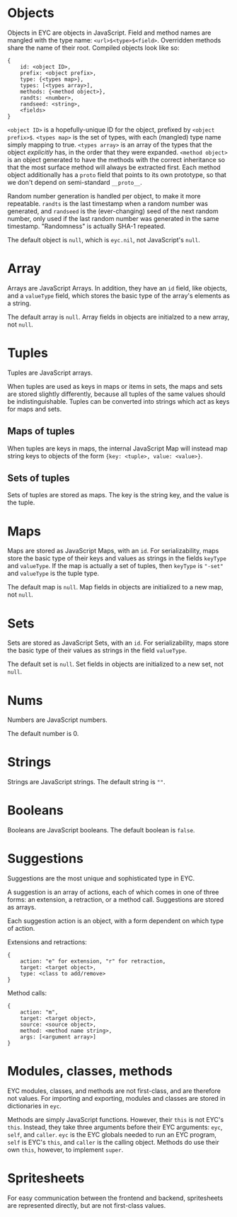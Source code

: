 # Objects

Objects in EYC are objects in JavaScript. Field and method names are mangled
with the type name: `<url>$<type>$<field>`. Overridden methods share the name of
their root. Compiled objects look like so:

```
{
    id: <object ID>,
    prefix: <object prefix>,
    type: {<types map>},
    types: [<types array>],
    methods: {<method object>},
    randts: <number>,
    randseed: <string>,
    <fields>
}
```

`<object ID>` is a hopefully-unique ID for the object, prefixed by
`<object prefix>$`. `<types map>` is the set of types, with each (mangled) type
name simply mapping to true. `<types array>` is an array of the types that the
object *explicitly* has, in the order that they were expanded.
`<method object>` is an object generated to have the methods with the correct
inheritance so that the most surface method will always be extracted first.
Each method object additionally has a `proto` field that points to its own
prototype, so that we don't depend on semi-standard `__proto__`.

Random number generation is handled per object, to make it more repeatable.
`randts` is the last timestamp when a random number was generated, and
`randseed` is the (ever-changing) seed of the next random number, only used if
the last random number was generated in the same timestamp. "Randomness" is
actually SHA-1 repeated.

The default object is `null`, which is `eyc.nil`, not JavaScript's `null`.


# Array

Arrays are JavaScript Arrays. In addition, they have an `id` field, like
objects, and a `valueType` field, which stores the basic type of the array's
elements as a string.

The default array is `null`. Array fields in objects are initialzed to a new
array, not `null`.


# Tuples

Tuples are JavaScript arrays.

When tuples are used as keys in maps or items in sets, the maps and sets are
stored slightly differently, because all tuples of the same values should be
indistinguishable. Tuples can be converted into strings which act as keys for
maps and sets.
 
## Maps of tuples

When tuples are keys in maps, the internal JavaScript Map will instead map
string keys to objects of the form `{key: <tuple>, value: <value>}`.

## Sets of tuples

Sets of tuples are stored as maps. The key is the string key, and the value is
the tuple.


# Maps

Maps are stored as JavaScript Maps, with an `id`. For serializability, maps
store the basic type of their keys and values as strings in the fields
`keyType` and `valueType`. If the map is actually a set of tuples, then
`keyType` is `"-set"` and `valueType` is the tuple type.

The default map is `null`. Map fields in objects are initialized to a new map,
not `null`.


# Sets

Sets are stored as JavaScript Sets, with an `id`. For serializability, maps
store the basic type of their values as strings in the field `valueType`.

The default set is `null`. Set fields in objects are initialized to a new set,
not `null`.


# Nums

Numbers are JavaScript numbers.

The default number is 0.


# Strings

Strings are JavaScript strings. The default string is `""`.


# Booleans

Booleans are JavaScript booleans. The default boolean is `false`.


# Suggestions

Suggestions are the most unique and sophisticated type in EYC.

A suggestion is an array of actions, each of which comes in one of three forms:
an extension, a retraction, or a method call. Suggestions are stored as arrays.

Each suggestion action is an object, with a form dependent on which type of
action.

Extensions and retractions:
```
{
    action: "e" for extension, "r" for retraction,
    target: <target object>,
    type: <class to add/remove>
}
```

Method calls:
```
{
    action: "m",
    target: <target object>,
    source: <source object>,
    method: <method name string>,
    args: [<argument array>]
}
```


# Modules, classes, methods

EYC modules, classes, and methods are not first-class, and are therefore not
values. For importing and exporting, modules and classes are stored in
dictionaries in `eyc`.

Methods are simply JavaScript functions. However, their `this` is not EYC's
`this`.  Instead, they take three arguments before their EYC arguments: `eyc`,
`self`, and `caller`.  `eyc` is the EYC globals needed to run an EYC program,
`self` is EYC's `this`, and `caller` is the calling object. Methods do use
their own `this`, however, to implement `super`.


# Spritesheets

For easy communication between the frontend and backend, spritesheets are
represented directly, but are not first-class values.
